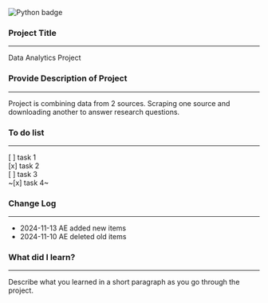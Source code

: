 ![Python badge](https://img.shields.io/static/v1?message=Python&logo=Python&labelColor=3776AB&color=3776AB&logoColor=white&label=%20&style=for-the-badge)

### Project Title

---

Data Analytics Project

### Provide Description of Project

---

Project is combining data from 2 sources. Scraping one source and downloading another to answer research questions.

### To do list

---

[ ] task 1  
[x] task 2  
[ ] task 3  
~[x] task 4~

### Change Log

---

- 2024-11-13 AE added new items
- 2024-11-10 AE deleted old items

### What did I learn?

---

Describe what you learned in a short paragraph as you go through the project.
